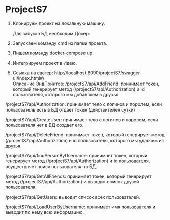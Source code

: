 # ProjectS7
1. Клонируем проект на локальную машину.
   
   Для запуска БД необходим Докер:
2. Запускаем команду cmd из папки проекта.
3. Пишем команду docker-compose up.   
4. Интегрируем проект в Идею.
5. Ссылка на свагер: http://localhost:8090/projectS7/swagger-ui/index.html#/   
   Описание ЭндПойнтов:
/projectS7/api/AddFriend: принимает токен, который генерирует метод (/projectS7/api/Authorization) и id пользователя, которого мы добавляем в друзья.

/projectS7/api/Authorization: принимает тело с логинов и поролем, если пользователь есть в БД отдает токен (действителен сутки)

/projectS7/api/CreateUser: принимает тело с логинов и поролем, если пользователя нет в БД создает его.

/projectS7/api/DeleteFriend: принимает токен, который генерирует метод (/projectS7/api/Authorization) и id пользователя, которого мы удаляем из друзья.

/projectS7/api/findPersonByUsername:  принимает токен, который генерирует метод (/projectS7/api/Authorization) и id пользователя, осуществляет поиск пользователя по БД.

/projectS7/api/GetAllFriends:  принимает токен, который генерирует метод (/projectS7/api/Authorization) и выводит список друзей пользователя.

/projectS7/api/GetUsers: выводит список всех пользователей.

/projectS7/api/LoadUserByUsername: принимает имя пользователя и выводит по нему всю информацию.
